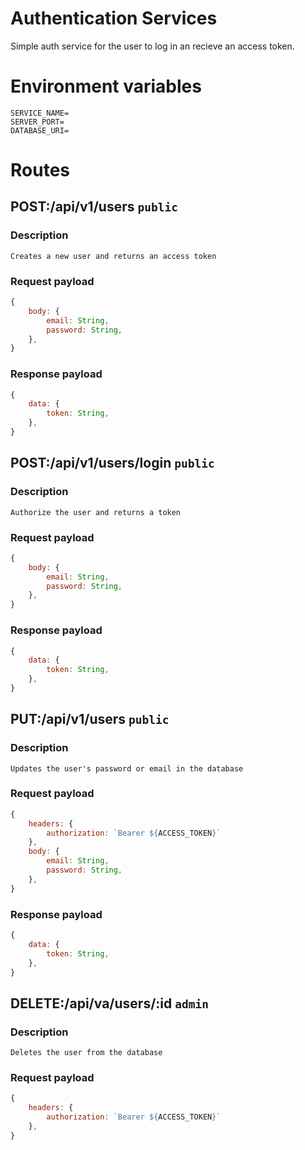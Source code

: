 # Authentication Services
Simple auth service for the user to log in an recieve an access token.

# Environment variables
```
SERVICE_NAME=
SERVER_PORT=
DATABASE_URI=
```

# Routes
## POST:/api/v1/users ```public```
### Description
```
Creates a new user and returns an access token
```
### Request payload

```js
{
    body: {
        email: String,
        password: String,
    },
}
```
### Response payload
```js
{
    data: {
        token: String,
    },
}
```

## POST:/api/v1/users/login  ```public```
### Description
```
Authorize the user and returns a token
```
### Request payload
```js
{
    body: {
        email: String,
        password: String,
    },
}
```
### Response payload
```js
{
    data: {
        token: String,
    },
}
```

## PUT:/api/v1/users ```public```
### Description
```
Updates the user's password or email in the database
```
### Request payload
```js
{
    headers: {
        authorization: `Bearer ${ACCESS_TOKEN}`
    },
    body: {
        email: String,
        password: String,
    },
}
```
### Response payload
```Javascript
{
    data: {
        token: String,
    },
}
```

## DELETE:/api/va/users/:id  ```admin```
### Description
```
Deletes the user from the database
```
### Request payload
```Javascript
{
    headers: {
        authorization: `Bearer ${ACCESS_TOKEN}`
    },
}
```